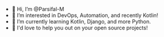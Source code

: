 - 👋 Hi, I’m @Parsifal-M
- 👀 I’m interested in DevOps, Automation, and recently Kotlin!
- 🌱 I’m currently learning Kotlin, Django, and more Python.
- 💞️ I'd love to help you out on your open source projects!
